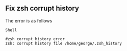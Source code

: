 ## Fix zsh corrupt history
The error is as follows

```
Shell

#zsh corrupt history error
zsh: corrupt history file /home/george/.zsh_history
```
